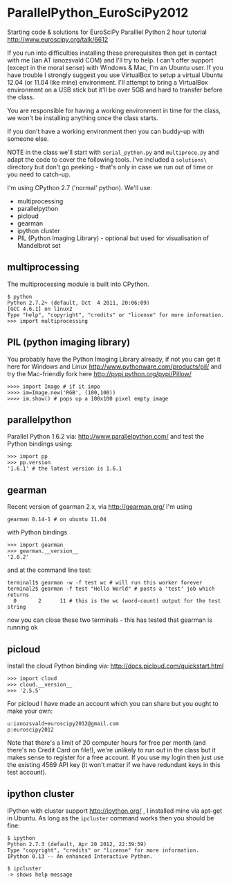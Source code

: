 ParallelPython_EuroSciPy2012
============================

Starting code &amp; solutions for EuroSciPy Paralllel Python 2 hour tutorial
http://www.euroscipy.org/talk/6612

If you run into difficulties installing these prerequisites then get in contact with me (ian AT ianozsvald COM) and I'll try to help. I can't offer support (except in the moral sense) with Windows & Mac, I'm an Ubuntu user. If you have trouble I strongly suggest you use VirtualBox to setup a virtual Ubuntu 12.04 (or 11.04 like mine) environment. I'll attempt to bring a VirtualBox environment on a USB stick but it'll be over 5GB and hard to transfer before the class.

You are responsible for having a working environment in time for the class, we won't be installing anything once the class starts.

If you don't have a working environment then you can buddy-up with someone else.

NOTE in the class we'll start with ````serial_python.py```` and ````multiproce.py```` and adapt the code to cover the following tools. I've included a ````solutions\```` directory but don't go peeking - that's only in case we run out of time or you need to catch-up.

I'm using CPython 2.7 ('normal' python). We'll use:
* multiprocessing
* parallelpython
* picloud
* gearman
* ipython cluster
* PIL (Python Imaging Library) - optional but used for visualisation of Mandelbrot set

multiprocessing
---------------
The multiprocessing module is built into CPython.

    $ python
    Python 2.7.2+ (default, Oct  4 2011, 20:06:09) 
    [GCC 4.6.1] on linux2
    Type "help", "copyright", "credits" or "license" for more information.
    >>> import multiprocessing

PIL (python imaging library)
----------------------------

You probably have the Python Imaging Library already, if not you can get it here for Windows and Linux http://www.pythonware.com/products/pil/ and try the Mac-friendly fork here http://pypi.python.org/pypi/Pillow/

    >>>> import Image # if it impo
    >>>> im=Image.new('RGB', (100,100))
    >>>> im.show() # pops up a 100x100 pixel empty image

parallelpython
--------------

Parallel Python 1.6.2 via: http://www.parallelpython.com/ and test the Python bindings using:

    >>> import pp
    >>> pp.version
    '1.6.1' # the latest version is 1.6.1

gearman
-------

Recent version of gearman 2.x, via http://gearman.org/ I'm using

    gearman 0.14-1 # on ubuntu 11.04

with Python bindings

    >>> import gearman
    >>> gearman.__version__
    '2.0.2'

and at the command line test:

    terminal1$ gearman -w -f test wc # will run this worker forever
    terminal2$ gearman -f test "Hello World" # posts a 'test' job which returns
      0       2      11 # this is the wc (word-count) output for the test string

now you can close these two terminals - this has tested that gearman is running ok

picloud
-------

Install the cloud Python binding via: http://docs.picloud.com/quickstart.html

    >>> import cloud
    >>> cloud.__version__
    >>> '2.5.5'

For picloud I have made an account which you can share but you ought to make your own:

    u:ianozsvald+euroscipy2012@gmail.com
    p:euroscipy2012

Note that there's a limit of 20 computer hours for free per month (and there's no Credit Card on file!), we're unlikely to run out in the class but it makes sense to register for a free account. If you use my login then just use the existing 4569 API key (it won't matter if we have redundant keys in this test account).

ipython cluster
---------------

IPython with cluster support http://ipython.org/ , I installed mine via apt-get in Ubuntu. As long as the ```ipcluster``` command works then you should be fine:

    $ ipython
    Python 2.7.3 (default, Apr 20 2012, 22:39:59) 
    Type "copyright", "credits" or "license" for more information.
    IPython 0.13 -- An enhanced Interactive Python.

    $ ipcluster
    -> shows help message
